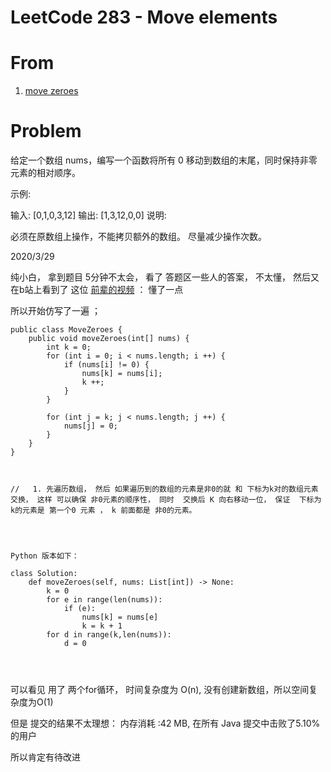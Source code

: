 # LeetCode 283 - Move elements 

# **From** 
1. [move zeroes](https://leetcode-cn.com/problems/move-zeroes/)

<!-- more -->
# **Problem**


给定一个数组 nums，编写一个函数将所有 0 移动到数组的末尾，同时保持非零元素的相对顺序。

示例:

输入: [0,1,0,3,12]
输出: [1,3,12,0,0]
说明:

必须在原数组上操作，不能拷贝额外的数组。
尽量减少操作次数。


2020/3/29 

纯小白， 拿到题目 5分钟不太会， 看了 答题区一些人的答案， 不太懂， 然后又在b站上看到了 这位 [前辈的视频](https://www.bilibili.com/video/BV1XJ41157Eb?from=search&seid=16325579222567466791) ： 懂了一点  


所以开始仿写了一遍 ；


```
public class MoveZeroes {
	public void moveZeroes(int[] nums) {
		int k = 0;
		for (int i = 0; i < nums.length; i ++) {
			if (nums[i] != 0) {
				nums[k] = nums[i];
				k ++;
			}
		}

		for (int j = k; j < nums.length; j ++) {
			nums[j] = 0;
		}
	}
}



//   1. 先遍历数组， 然后 如果遍历到的数组的元素是非0的就 和 下标为k对的数组元素 交换， 这样 可以确保 非0元素的顺序性， 同时  交换后 K 向右移动一位， 保证  下标为k的元素是 第一个0 元素 ， k 前面都是 非0的元素。 




Python 版本如下：

class Solution:
    def moveZeroes(self, nums: List[int]) -> None:
    	k = 0
    	for e in range(len(nums)):
    		if (e):
    			nums[k] = nums[e]
    			k = k + 1
    	for d in range(k,len(nums)):
    		d = 0




```
可以看见  用了 两个for循环，   时间复杂度为  O(n), 没有创建新数组，所以空间复杂度为O(1)


但是  提交的结果不太理想： 内存消耗 :42 MB, 在所有 Java 提交中击败了5.10%的用户


所以肯定有待改进